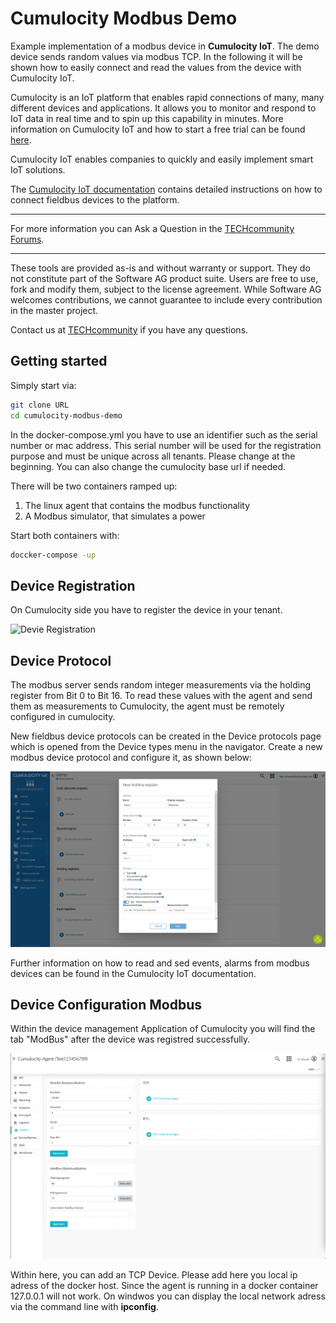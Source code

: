 # Cumulocity Modbus Demo
Example implementation of a modbus device in **Cumulocity IoT**. The demo device sends random values via modbus TCP. In the following it will be shown how to easily connect and read the values from the device with Cumulocity IoT.

Cumulocity is an IoT platform that enables rapid connections of many, many different devices and applications. It allows you to monitor and respond to IoT data in real time and to spin up this capability in minutes. More information on Cumulocity IoT and how to start a free trial can be found [here](https://www.softwareag.cloud/site/product/cumulocity-iot.html#/).

Cumulocity IoT enables companies to quickly and easily implement smart IoT solutions.

The [Cumulocity IoT documentation](https://cumulocity.com/guides/protocol-integration/cloud-fieldbus/) contains detailed instructions on how to connect fieldbus devices to the platform.
______________________


For more information you can Ask a Question in the [TECHcommunity Forums](https://tech.forums.softwareag.com/).
______________________

These tools are provided as-is and without warranty or support. They do not constitute part of the Software AG product suite. Users are free to use, fork and modify them, subject to the license agreement. While Software AG welcomes contributions, we cannot guarantee to include every contribution in the master project.

Contact us at [TECHcommunity](mailto:technologycommunity@softwareag.com?subject=Github/SoftwareAG) if you have any questions.

## Getting started

Simply start via:

```bash
git clone URL
cd cumulocity-modbus-demo
```
In the docker-compose.yml you have to use an identifier such as the serial number or mac address. This serial number will be used for the registration purpose and must be unique across all tenants. Please change at the beginning.
You can also change the cumulocity base url if needed.

There will be two containers ramped up:

1. The linux agent that contains the modbus functionality
2. A Modbus simulator, that simulates a power

Start both containers with:

```bash
doccker-compose -up
```

## Device Registration

On Cumulocity side you have to register the device in your tenant. 

![Devie Registration](https://recordit.co/NbNj1VdQu4.gif)


## Device Protocol

The modbus server sends random integer measurements via the holding register from Bit 0 to Bit 16. To read these values with the agent and send them as measurements to Cumulocity, the agent must be remotely configured in cumulocity.

New fieldbus device protocols can be created in the Device protocols page which is opened from the Device types menu in the navigator. Create a new modbus device protocol and configure it, as shown below:

![Device protocol](./pics/ModBus-protocol.png)

Further information on how to read and sed events, alarms from modbus devices can be found in the Cumulocity IoT documentation. 

## Device Configuration Modbus

Within the device management Application of Cumulocity you will find the tab "ModBus" after the device was registred successfully.

![Devie Registration](./pics/ModBus-dm.png)

Within here, you can add an TCP Device. Please add here you local ip adress of the docker host. Since the agent is running in a docker container 127.0.0.1 will not work. On windwos you can display the local network adress via the command line with **ipconfig**.